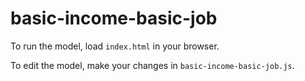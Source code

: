 # basic-income-basic-job

To run the model, load `index.html` in your browser.

To edit the model, make your changes in `basic-income-basic-job.js`.